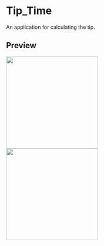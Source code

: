 # Tip_Time
An application for calculating the tip.
<h2>Preview</h2>
<div>
  <img src="https://github.com/cagrrpm/Tip_Time/blob/master/Screenshots/screenshot_1.png" width="250px"></img>
</div>
<div>
  <img src="https://github.com/cagrrpm/Tip_Time/blob/master/Screenshots/screenshot_2.png" width="250px"></img>
</div>

